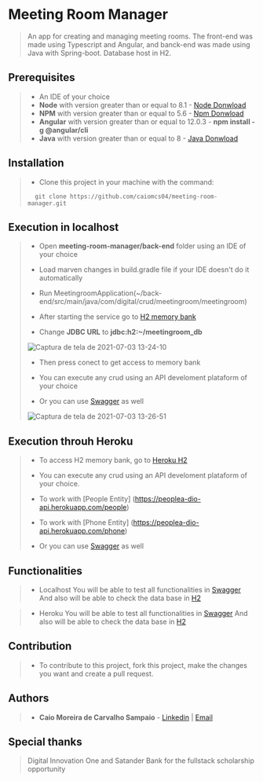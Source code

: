 
# Meeting Room Manager

> An app for creating and managing meeting rooms. The front-end was made using Typescript and Angular,
> and banck-end was made using Java with Spring-boot. Database host in H2.

## Prerequisites

> - An IDE of your choice
> - **Node** with version greater than or equal to 8.1 - [Node Donwload](https://nodejs.org/pt-br/download/)
> - **NPM**  with version greater than or equal to 5.6 - [Npm Donwload](https://www.npmjs.com/package/download)
> - **Angular** with version greater than or equal to 12.0.3 - **npm install -g @angular/cli**
> - **Java** with version greater than or equal to 8 - [Java Donwload](https://www.java.com)

## Installation

> - Clone this project in your machine with the command:
> ```
> 	git clone https://github.com/caiomcs04/meeting-room-manager.git
> ```

## Execution in localhost

> - Open **meeting-room-manager/back-end** folder using an IDE of your choice
>
> - Load marven changes in build.gradle file if your IDE doesn't do it automatically
>
> - Run MeetingroomApplication(~/back-end/src/main/java/com/digital/crud/meetingroom/meetingroom)
>
> - After starting the service go to [H2 memory bank](http://localhost:8085/h2)
>
> - Change **JDBC URL** to **jdbc:h2:~/meetingroom_db**
>
> ![Captura de tela de 2021-07-03 13-24-10](https://user-images.githubusercontent.com/66964367/124360783-082acc80-dc02-11eb-944c-58aabe735d21.png)
>
> - Then press conect to get access to memory bank
>
> - You can execute any crud using an API develoment plataform of your choice
>
> - Or you can use [Swagger](http://localhost:8083/swagger-ui.html#/) as well
> 
>![Captura de tela de 2021-07-03 13-26-51](https://user-images.githubusercontent.com/66964367/124360844-5b048400-dc02-11eb-89f5-06c6ec4a7e74.png)

## Execution throuh Heroku

> - To access H2 memory bank, go to [Heroku H2](https://peoplea-dio-api.herokuapp.com/h2)
> 
> - You can execute any crud using an API develoment plataform of your choice.
> - To work with [People Entity] (https://peoplea-dio-api.herokuapp.com/people)
> - To work with [Phone Entity] (https://peoplea-dio-api.herokuapp.com/phone)
> 
> - Or you can use [Swagger](https://peoplea-dio-api.herokuapp.com/swagger-ui.html#/) as well

## Functionalities

> - Localhost
> You will be able to test all functionalities in [Swagger](http://localhost:8082/swagger-ui.html#/) 
> And also will be able to check the data base in [H2](http://localhost:8082/h2)

> - Heroku
> You will be able to test all functionalities in [Swagger](https://peoplea-dio-api.herokuapp.com/swagger-ui.html) 
> And also will be able to check the data base in [H2](https://peoplea-dio-api.herokuapp.com/h2)

## Contribution

> - To contribute to this project, fork this project, make the changes you want and create a pull request.

## Authors

> - **Caio Moreira de Carvalho Sampaio** - [Linkedin](https://www.linkedin.com/in/caio-sampaio-b02a3669/) | [Email](caio6c@yahoo.com.br)

## Special thanks 

> Digital Innovation One and Satander Bank for the fullstack scholarship opportunity
